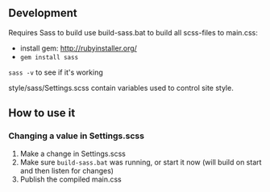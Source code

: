 ## Development

Requires Sass to build use build-sass.bat to build all scss-files to main.css:
 - install gem: http://rubyinstaller.org/
 - `gem install sass`
 
 `sass -v` to see if it's working
 
 style/sass/Settings.scss contain variables used to control site style.


## How to use it
### Changing a value in Settings.scss

1. Make a change in Settings.scss
2. Make sure `build-sass.bat` was running, or start it now (will build on start and then listen for changes)
3. Publish the compiled main.css

